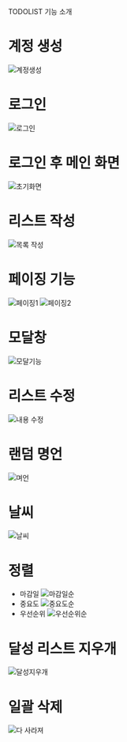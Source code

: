 TODOLIST 기능 소개

# 계정 생성
![계정생성](https://github.com/hienjoy/todoservice/assets/103023483/a733a14f-2da6-456f-a312-4db5513f43c1)
# 로그인
![로그인](https://github.com/hienjoy/todoservice/assets/103023483/8d7320fb-9565-499b-8285-1d37ff92030a)
# 로그인 후 메인 화면
![초기화면](https://github.com/hienjoy/todoservice/assets/103023483/d5c6ce58-d568-483f-95b0-0baaf9d81921)
# 리스트 작성
![목록 작성](https://github.com/hienjoy/todoservice/assets/103023483/f4a89074-8732-42f9-a1e9-ac664bbc49cd)
# 페이징 기능
![페이징1](https://github.com/hienjoy/todoservice/assets/103023483/e8e7c61a-1923-45cc-877d-e851b4ad9a1d)
![페이징2](https://github.com/hienjoy/todoservice/assets/103023483/f8877d28-4324-4c46-a046-b0de9e777a7b)
# 모달창
![모달기능](https://github.com/hienjoy/todoservice/assets/103023483/6e2bf707-0940-422a-9ead-35ba6ff43a71)
# 리스트 수정
![내용 수정](https://github.com/hienjoy/todoservice/assets/103023483/fe3b1b7d-66c7-4bee-9414-ddddfc9dce8b)
# 랜덤 명언
![며언](https://github.com/hienjoy/todoservice/assets/103023483/1a5b8382-82f6-49e5-9240-96f482064cc1)
# 날씨
![날씨](https://github.com/hienjoy/todoservice/assets/103023483/972b2a71-ae10-435e-b96f-77874de133f6)
# 정렬
- 마감일
![마감일순](https://github.com/hienjoy/todoservice/assets/103023483/cb028a76-1f31-4059-a8ce-2a5c818a1bf5)
- 중요도
![중요도순](https://github.com/hienjoy/todoservice/assets/103023483/42e747c1-48a5-493e-9645-f3ce534c3372)
- 우선순위
![우선순위순](https://github.com/hienjoy/todoservice/assets/103023483/414cb1ae-46d2-44bf-a7a3-1d72a3ae3840)
# 달성 리스트 지우개
![달성지우개](https://github.com/hienjoy/todoservice/assets/103023483/4963f2c5-7165-43da-8a02-b6e54d8ad4ce)
# 일괄 삭제
![다 사라져](https://github.com/hienjoy/todoservice/assets/103023483/c49a59b5-1e32-4316-9589-4e30b3da5a8e)
